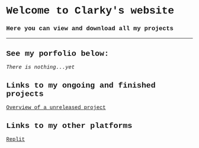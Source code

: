 <html>
<head>
<body>
<style>
body {
  font-family: 'Courier New', monospace;
}
</style>  
<h1>Welcome to Clarky's website</h1>
</head>
<h3>Here you can view and download all my projects</h3>
<hr>
<h2>See my porfolio below:</h2>

<em>There is nothing...yet</em>

<h2>Links to my ongoing and finished projects</h2>
<a href="https://www.youtube.com/watch?v=dQw4w9WgXcQ">Overview of a unreleased project</a>

<h2>Links to my other platforms</h2>
<a href="https://replit.com/@Cl4rky">Replit</a>
</body>
</html>
